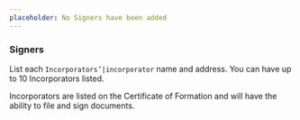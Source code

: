 ```yaml
---
placeholder: No Signers have been added
---
```


### Signers

List each `Incorporators’|incorporator` name and address. You can have up to 10 Incorporators listed.

Incorporators are listed on the Certificate of Formation and will have the ability to file and sign documents.
